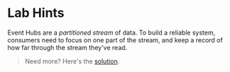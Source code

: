 # Lab Hints

Event Hubs are a _partitioned stream_ of data. To build a reliable system, consumers need to focus on one part of the stream, and keep a record of how far through the stream they've read.
 
> Need more? Here's the [solution](solution.md).